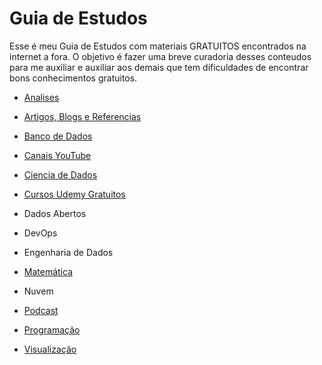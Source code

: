 # Guia de Estudos
Esse é meu Guia de Estudos com materiais GRATUITOS encontrados na internet a fora. O objetivo é fazer uma breve curadoria desses conteudos para me auxiliar e auxiliar aos demais que tem dificuldades de encontrar bons conhecimentos gratuitos.

* [Analises](https://github.com/rafaelrd-dev/GuiaDeEstudos/blob/master/Analises/Analises.md)

* [Artigos, Blogs e Referencias](https://github.com/rafaelrd-dev/GuiaDeEstudos/blob/master/Artigos%2C%20Blogs%20e%20Referencias/ArtigosEReferencias.md)

* [Banco de Dados](https://github.com/rafaelrd-dev/GuiaDeEstudos/blob/master/Banco%20de%20Dados/BancoDeDados.md)

* [Canais YouTube](https://github.com/rafaelrd-dev/GuiaDeEstudos/blob/master/Canais%20YouTube/CanaisYouTube.md)

* [Ciencia de Dados](https://github.com/rafaelrd-dev/GuiaDeEstudos/blob/master/Ciencia%20de%20Dados/CienciaDeDados.md)

* [Cursos Udemy Gratuitos](https://github.com/ProgramacaoPratica/CursosUdemy/tree/master/Cursos%20em%20Portugu%C3%AAs)

* Dados Abertos

* DevOps

* Engenharia de Dados

* [Matemática](https://github.com/rafaelrd-dev/GuiaDeEstudos/blob/master/Matem%C3%A1tica/Matematica.md)

* Nuvem
 
* [Podcast](https://github.com/rafaelrd-dev/GuiaDeEstudos/blob/master/Podcast/Podcast.md)

* [Programação](https://github.com/rafaelrd-dev/GuiaDeEstudos/blob/master/Programa%C3%A7%C3%A3o/Programa%C3%A7%C3%A3o.md)

* [Visualização](https://github.com/rafaelrd-dev/GuiaDeEstudos/blob/master/Visualiza%C3%A7%C3%A3o/Visualiza%C3%A7%C3%A3o.md)
